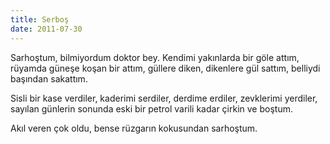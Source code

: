 ```yaml
---
title: Serboş
date: 2011-07-30
---
```


Sarhoştum, bilmiyordum doktor bey. Kendimi yakınlarda bir göle attım,
rüyamda güneşe koşan bir attım, güllere diken, dikenlere gül sattım,
belliydi başından sakattım.

Sisli bir kase verdiler, kaderimi serdiler, derdime erdiler, zevklerimi
yerdiler, sayılan günlerin sonunda eski bir petrol varili kadar çirkin
ve boştum.

Akıl veren çok oldu, bense rüzgarın kokusundan sarhoştum.
